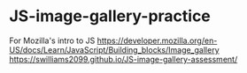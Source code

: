 # JS-image-gallery-practice
For Mozilla's intro to JS 
https://developer.mozilla.org/en-US/docs/Learn/JavaScript/Building_blocks/Image_gallery
https://swilliams2099.github.io/JS-image-gallery-assessment/
